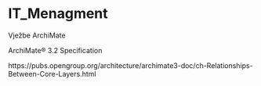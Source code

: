 # IT_Menagment
<p>Vježbe ArchiMate</p>
<p>ArchiMate® 3.2 Specification</p>
<p>https://pubs.opengroup.org/architecture/archimate3-doc/ch-Relationships-Between-Core-Layers.html</p>
